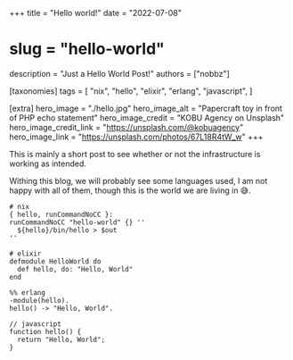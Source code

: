 +++
title = "Hello world!"
date = "2022-07-08"
# slug = "hello-world"
description = "Just a Hello World Post!"
authors = ["nobbz"]

[taxonomies]
tags = [
  "nix",
  "hello",
  "elixir",
  "erlang",
  "javascript",
]

[extra]
hero_image = "./hello.jpg"
hero_image_alt = "Papercraft toy in front of PHP echo statement"
hero_image_credit = "KOBU Agency on Unsplash"
hero_image_credit_link = "https://unsplash.com/@kobuagency"
hero_image_link = "https://unsplash.com/photos/67L18R4tW_w"
+++

This is mainly a short post to see whether or not the infrastructure is working
as intended.

Withing this blog, we will probably see some languages used, I am not happy with
all of them, though this is the world we are living in 😅.

```nix,linenos
# nix
{ hello, runCommandNoCC }:
runCommandNoCC "hello-world" {} ''
  ${hello}/bin/hello > $out
''
```

```elixir,linenos
# elixir
defmodule HelloWorld do
  def hello, do: "Hello, World"
end
```

```erlang,linenos
%% erlang
-module(hello).
hello() -> "Hello, World".
```

```js,linenos
// javascript
function hello() {
  return "Hello, World";
}
```
